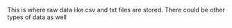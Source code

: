 This is where raw data like csv and txt files are stored. There could be other types of data as well
